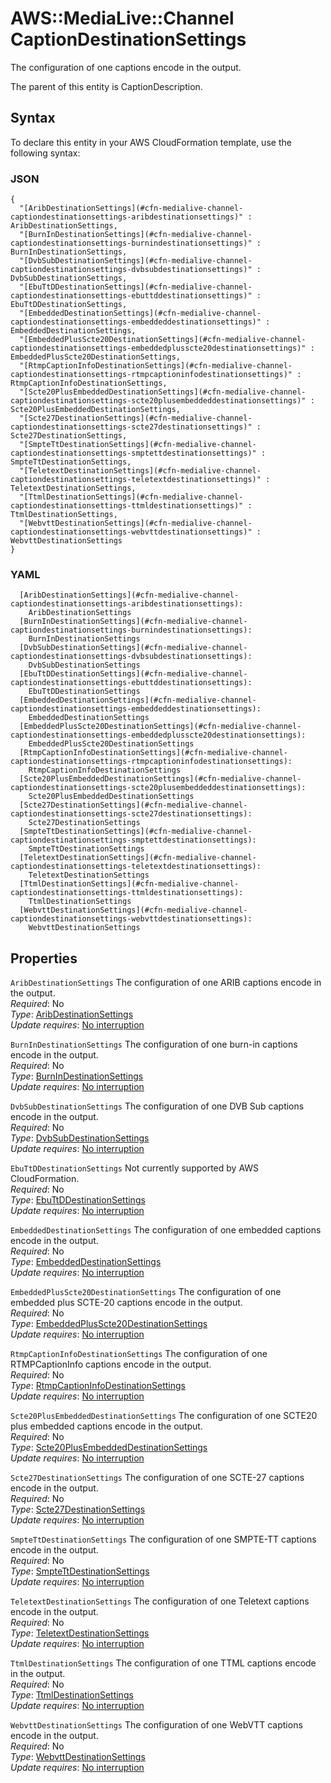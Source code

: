 # AWS::MediaLive::Channel CaptionDestinationSettings<a name="aws-properties-medialive-channel-captiondestinationsettings"></a>

The configuration of one captions encode in the output\.

The parent of this entity is CaptionDescription\.

## Syntax<a name="aws-properties-medialive-channel-captiondestinationsettings-syntax"></a>

To declare this entity in your AWS CloudFormation template, use the following syntax:

### JSON<a name="aws-properties-medialive-channel-captiondestinationsettings-syntax.json"></a>

```
{
  "[AribDestinationSettings](#cfn-medialive-channel-captiondestinationsettings-aribdestinationsettings)" : AribDestinationSettings,
  "[BurnInDestinationSettings](#cfn-medialive-channel-captiondestinationsettings-burnindestinationsettings)" : BurnInDestinationSettings,
  "[DvbSubDestinationSettings](#cfn-medialive-channel-captiondestinationsettings-dvbsubdestinationsettings)" : DvbSubDestinationSettings,
  "[EbuTtDDestinationSettings](#cfn-medialive-channel-captiondestinationsettings-ebuttddestinationsettings)" : EbuTtDDestinationSettings,
  "[EmbeddedDestinationSettings](#cfn-medialive-channel-captiondestinationsettings-embeddeddestinationsettings)" : EmbeddedDestinationSettings,
  "[EmbeddedPlusScte20DestinationSettings](#cfn-medialive-channel-captiondestinationsettings-embeddedplusscte20destinationsettings)" : EmbeddedPlusScte20DestinationSettings,
  "[RtmpCaptionInfoDestinationSettings](#cfn-medialive-channel-captiondestinationsettings-rtmpcaptioninfodestinationsettings)" : RtmpCaptionInfoDestinationSettings,
  "[Scte20PlusEmbeddedDestinationSettings](#cfn-medialive-channel-captiondestinationsettings-scte20plusembeddeddestinationsettings)" : Scte20PlusEmbeddedDestinationSettings,
  "[Scte27DestinationSettings](#cfn-medialive-channel-captiondestinationsettings-scte27destinationsettings)" : Scte27DestinationSettings,
  "[SmpteTtDestinationSettings](#cfn-medialive-channel-captiondestinationsettings-smptettdestinationsettings)" : SmpteTtDestinationSettings,
  "[TeletextDestinationSettings](#cfn-medialive-channel-captiondestinationsettings-teletextdestinationsettings)" : TeletextDestinationSettings,
  "[TtmlDestinationSettings](#cfn-medialive-channel-captiondestinationsettings-ttmldestinationsettings)" : TtmlDestinationSettings,
  "[WebvttDestinationSettings](#cfn-medialive-channel-captiondestinationsettings-webvttdestinationsettings)" : WebvttDestinationSettings
}
```

### YAML<a name="aws-properties-medialive-channel-captiondestinationsettings-syntax.yaml"></a>

```
  [AribDestinationSettings](#cfn-medialive-channel-captiondestinationsettings-aribdestinationsettings): 
    AribDestinationSettings
  [BurnInDestinationSettings](#cfn-medialive-channel-captiondestinationsettings-burnindestinationsettings): 
    BurnInDestinationSettings
  [DvbSubDestinationSettings](#cfn-medialive-channel-captiondestinationsettings-dvbsubdestinationsettings): 
    DvbSubDestinationSettings
  [EbuTtDDestinationSettings](#cfn-medialive-channel-captiondestinationsettings-ebuttddestinationsettings): 
    EbuTtDDestinationSettings
  [EmbeddedDestinationSettings](#cfn-medialive-channel-captiondestinationsettings-embeddeddestinationsettings): 
    EmbeddedDestinationSettings
  [EmbeddedPlusScte20DestinationSettings](#cfn-medialive-channel-captiondestinationsettings-embeddedplusscte20destinationsettings): 
    EmbeddedPlusScte20DestinationSettings
  [RtmpCaptionInfoDestinationSettings](#cfn-medialive-channel-captiondestinationsettings-rtmpcaptioninfodestinationsettings): 
    RtmpCaptionInfoDestinationSettings
  [Scte20PlusEmbeddedDestinationSettings](#cfn-medialive-channel-captiondestinationsettings-scte20plusembeddeddestinationsettings): 
    Scte20PlusEmbeddedDestinationSettings
  [Scte27DestinationSettings](#cfn-medialive-channel-captiondestinationsettings-scte27destinationsettings): 
    Scte27DestinationSettings
  [SmpteTtDestinationSettings](#cfn-medialive-channel-captiondestinationsettings-smptettdestinationsettings): 
    SmpteTtDestinationSettings
  [TeletextDestinationSettings](#cfn-medialive-channel-captiondestinationsettings-teletextdestinationsettings): 
    TeletextDestinationSettings
  [TtmlDestinationSettings](#cfn-medialive-channel-captiondestinationsettings-ttmldestinationsettings): 
    TtmlDestinationSettings
  [WebvttDestinationSettings](#cfn-medialive-channel-captiondestinationsettings-webvttdestinationsettings): 
    WebvttDestinationSettings
```

## Properties<a name="aws-properties-medialive-channel-captiondestinationsettings-properties"></a>

`AribDestinationSettings`  <a name="cfn-medialive-channel-captiondestinationsettings-aribdestinationsettings"></a>
The configuration of one ARIB captions encode in the output\.  
*Required*: No  
*Type*: [AribDestinationSettings](aws-properties-medialive-channel-aribdestinationsettings.md)  
*Update requires*: [No interruption](https://docs.aws.amazon.com/AWSCloudFormation/latest/UserGuide/using-cfn-updating-stacks-update-behaviors.html#update-no-interrupt)

`BurnInDestinationSettings`  <a name="cfn-medialive-channel-captiondestinationsettings-burnindestinationsettings"></a>
The configuration of one burn\-in captions encode in the output\.  
*Required*: No  
*Type*: [BurnInDestinationSettings](aws-properties-medialive-channel-burnindestinationsettings.md)  
*Update requires*: [No interruption](https://docs.aws.amazon.com/AWSCloudFormation/latest/UserGuide/using-cfn-updating-stacks-update-behaviors.html#update-no-interrupt)

`DvbSubDestinationSettings`  <a name="cfn-medialive-channel-captiondestinationsettings-dvbsubdestinationsettings"></a>
The configuration of one DVB Sub captions encode in the output\.  
*Required*: No  
*Type*: [DvbSubDestinationSettings](aws-properties-medialive-channel-dvbsubdestinationsettings.md)  
*Update requires*: [No interruption](https://docs.aws.amazon.com/AWSCloudFormation/latest/UserGuide/using-cfn-updating-stacks-update-behaviors.html#update-no-interrupt)

`EbuTtDDestinationSettings`  <a name="cfn-medialive-channel-captiondestinationsettings-ebuttddestinationsettings"></a>
Not currently supported by AWS CloudFormation\.  
*Required*: No  
*Type*: [EbuTtDDestinationSettings](aws-properties-medialive-channel-ebuttddestinationsettings.md)  
*Update requires*: [No interruption](https://docs.aws.amazon.com/AWSCloudFormation/latest/UserGuide/using-cfn-updating-stacks-update-behaviors.html#update-no-interrupt)

`EmbeddedDestinationSettings`  <a name="cfn-medialive-channel-captiondestinationsettings-embeddeddestinationsettings"></a>
The configuration of one embedded captions encode in the output\.  
*Required*: No  
*Type*: [EmbeddedDestinationSettings](aws-properties-medialive-channel-embeddeddestinationsettings.md)  
*Update requires*: [No interruption](https://docs.aws.amazon.com/AWSCloudFormation/latest/UserGuide/using-cfn-updating-stacks-update-behaviors.html#update-no-interrupt)

`EmbeddedPlusScte20DestinationSettings`  <a name="cfn-medialive-channel-captiondestinationsettings-embeddedplusscte20destinationsettings"></a>
The configuration of one embedded plus SCTE\-20 captions encode in the output\.  
*Required*: No  
*Type*: [EmbeddedPlusScte20DestinationSettings](aws-properties-medialive-channel-embeddedplusscte20destinationsettings.md)  
*Update requires*: [No interruption](https://docs.aws.amazon.com/AWSCloudFormation/latest/UserGuide/using-cfn-updating-stacks-update-behaviors.html#update-no-interrupt)

`RtmpCaptionInfoDestinationSettings`  <a name="cfn-medialive-channel-captiondestinationsettings-rtmpcaptioninfodestinationsettings"></a>
The configuration of one RTMPCaptionInfo captions encode in the output\.  
*Required*: No  
*Type*: [RtmpCaptionInfoDestinationSettings](aws-properties-medialive-channel-rtmpcaptioninfodestinationsettings.md)  
*Update requires*: [No interruption](https://docs.aws.amazon.com/AWSCloudFormation/latest/UserGuide/using-cfn-updating-stacks-update-behaviors.html#update-no-interrupt)

`Scte20PlusEmbeddedDestinationSettings`  <a name="cfn-medialive-channel-captiondestinationsettings-scte20plusembeddeddestinationsettings"></a>
The configuration of one SCTE20 plus embedded captions encode in the output\.  
*Required*: No  
*Type*: [Scte20PlusEmbeddedDestinationSettings](aws-properties-medialive-channel-scte20plusembeddeddestinationsettings.md)  
*Update requires*: [No interruption](https://docs.aws.amazon.com/AWSCloudFormation/latest/UserGuide/using-cfn-updating-stacks-update-behaviors.html#update-no-interrupt)

`Scte27DestinationSettings`  <a name="cfn-medialive-channel-captiondestinationsettings-scte27destinationsettings"></a>
The configuration of one SCTE\-27 captions encode in the output\.  
*Required*: No  
*Type*: [Scte27DestinationSettings](aws-properties-medialive-channel-scte27destinationsettings.md)  
*Update requires*: [No interruption](https://docs.aws.amazon.com/AWSCloudFormation/latest/UserGuide/using-cfn-updating-stacks-update-behaviors.html#update-no-interrupt)

`SmpteTtDestinationSettings`  <a name="cfn-medialive-channel-captiondestinationsettings-smptettdestinationsettings"></a>
The configuration of one SMPTE\-TT captions encode in the output\.  
*Required*: No  
*Type*: [SmpteTtDestinationSettings](aws-properties-medialive-channel-smptettdestinationsettings.md)  
*Update requires*: [No interruption](https://docs.aws.amazon.com/AWSCloudFormation/latest/UserGuide/using-cfn-updating-stacks-update-behaviors.html#update-no-interrupt)

`TeletextDestinationSettings`  <a name="cfn-medialive-channel-captiondestinationsettings-teletextdestinationsettings"></a>
The configuration of one Teletext captions encode in the output\.  
*Required*: No  
*Type*: [TeletextDestinationSettings](aws-properties-medialive-channel-teletextdestinationsettings.md)  
*Update requires*: [No interruption](https://docs.aws.amazon.com/AWSCloudFormation/latest/UserGuide/using-cfn-updating-stacks-update-behaviors.html#update-no-interrupt)

`TtmlDestinationSettings`  <a name="cfn-medialive-channel-captiondestinationsettings-ttmldestinationsettings"></a>
The configuration of one TTML captions encode in the output\.  
*Required*: No  
*Type*: [TtmlDestinationSettings](aws-properties-medialive-channel-ttmldestinationsettings.md)  
*Update requires*: [No interruption](https://docs.aws.amazon.com/AWSCloudFormation/latest/UserGuide/using-cfn-updating-stacks-update-behaviors.html#update-no-interrupt)

`WebvttDestinationSettings`  <a name="cfn-medialive-channel-captiondestinationsettings-webvttdestinationsettings"></a>
The configuration of one WebVTT captions encode in the output\.  
*Required*: No  
*Type*: [WebvttDestinationSettings](aws-properties-medialive-channel-webvttdestinationsettings.md)  
*Update requires*: [No interruption](https://docs.aws.amazon.com/AWSCloudFormation/latest/UserGuide/using-cfn-updating-stacks-update-behaviors.html#update-no-interrupt)